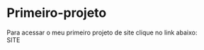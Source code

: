 # Primeiro-projeto <br>
Para acessar o meu primeiro projeto de site clique no link abaixo: <br>
<a herf="https://github-marcos.github.io/Primeiro-projeto/"> SITE </a>
